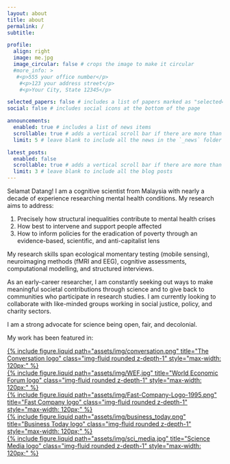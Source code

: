 ```yaml
---
layout: about
title: about
permalink: /
subtitle: 

profile:
  align: right
  image: me.jpg
  image_circular: false # crops the image to make it circular
  #more_info: >
   #<p>555 your office number</p>
    #<p>123 your address street</p>
    #<p>Your City, State 12345</p>

selected_papers: false # includes a list of papers marked as "selected={true}"
social: false # includes social icons at the bottom of the page

announcements:
  enabled: true # includes a list of news items
  scrollable: true # adds a vertical scroll bar if there are more than 3 news items
  limit: 5 # leave blank to include all the news in the `_news` folder

latest_posts:
  enabled: false
  scrollable: true # adds a vertical scroll bar if there are more than 3 new posts items
  limit: 3 # leave blank to include all the blog posts
---
```

Selamat Datang! I am a cognitive scientist from Malaysia with nearly a decade of experience researching mental health conditions. My research aims to address: 

<ol>
  <li>Precisely how structural inequalities contribute to mental health crises</li>
  <li>How best to intervene and support people affected</li>
  <li>How to inform policies for the eradication of poverty through an evidence-based, scientific, and anti-capitalist lens</li>
</ol>

My research skills span ecological momentary testing (mobile sensing), neuroimaging methods (fMRI and EEG), cognitive assessments, computational modelling, and structured interviews.

As an early-career researcher, I am constantly seeking out ways to make meaningful societal contributions through science and to give back to communities who participate in research studies. I am currently looking to collaborate with like-minded groups working in social justice, policy, and charity sectors.

I am a strong advocate for science being open, fair, and decolonial.

My work has been featured in:

<div class="row justify-content-sm-center">

  <div class="col-sm-2 mt-3 mt-md-0">
    <a href="https://theconversation.com/how-uncertainty-can-impair-our-ability-to-make-rational-decisions-new-research-172525" target="_blank" rel="noopener noreferrer">
      {% include figure.liquid path="assets/img/conversation.png" title="The Conversation logo" class="img-fluid rounded z-depth-1" style="max-width: 120px;" %}
    </a>
  </div>

  <div class="col-sm-2 mt-3 mt-md-0">
    <a href="https://www.weforum.org/stories/2021/12/covid-19-decision-making-science-cognitive/" target="_blank" rel="noopener noreferrer">
      {% include figure.liquid path="assets/img/WEF.jpg" title="World Economic Forum logo" class="img-fluid rounded z-depth-1" style="max-width: 120px;" %}
    </a>
  </div>

  <div class="col-sm-2 mt-3 mt-md-0">
    <a href="https://www.fastcompany.com/90717376/how-to-make-tough-decisions-when-things-feel-especially-uncertain" target="_blank" rel="noopener noreferrer">
      {% include figure.liquid path="assets/img/Fast-Company-Logo-1995.png" title="Fast Company logo" class="img-fluid rounded z-depth-1" style="max-width: 120px;" %}
    </a>
  </div>

  <div class="col-sm-2 mt-3 mt-md-0">
    <a href="https://www.businesstoday.com.my/2025/01/17/malaysian-study-links-slow-decision-making-to-advanced-brain-ageing/" target="_blank" rel="noopener noreferrer">
      {% include figure.liquid path="assets/img/business_today.png" title="Business Today logo" class="img-fluid rounded z-depth-1" style="max-width: 120px;" %}
    </a>
  </div>

  <div class="col-sm-2 mt-3 mt-md-0">
    <a href="https://sciencemediacentremalaysia.com/research-insider/2020/05/research-insider-researching-the-impact-of-ocd-on-learning-and-decision-making/" target="_blank" rel="noopener noreferrer">
      {% include figure.liquid path="assets/img/sci_media.jpg" title="Science Media logo" class="img-fluid rounded z-depth-1" style="max-width: 120px;" %}
    </a>
  </div>

</div>
